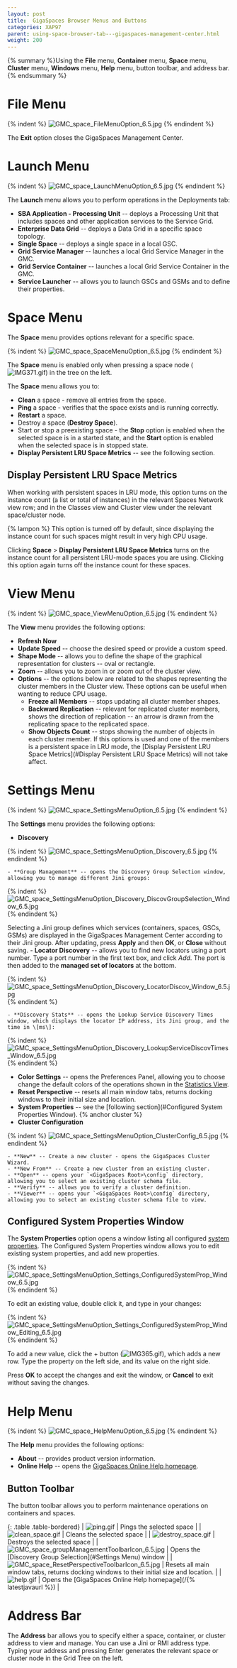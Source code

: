 ```yaml
---
layout: post
title:  GigaSpaces Browser Menus and Buttons
categories: XAP97
parent: using-space-browser-tab---gigaspaces-management-center.html
weight: 200
---
```


{% summary %}Using the **File** menu, **Container** menu, **Space** menu, **Cluster** menu, **Windows** menu, **Help** menu, button toolbar, and address bar.{% endsummary %}

# File Menu

{% indent %}
![GMC_space_FileMenuOption_6.5.jpg](/attachment_files/GMC_space_FileMenuOption_6.5.jpg)
{% endindent %}

The **Exit** option closes the GigaSpaces Management Center.

# Launch Menu

{% indent %}
![GMC_space_LaunchMenuOption_6.5.jpg](/attachment_files/GMC_space_LaunchMenuOption_6.5.jpg)
{% endindent %}

The **Launch** menu allows you to perform operations in the Deployments tab:

- **SBA Application - Processing Unit** -- deploys a Processing Unit that includes spaces and other application services to the Service Grid.
- **Enterprise Data Grid** -- deploys a Data Grid in a specific space topology.
- **Single Space** -- deploys a single space in a local GSC.
- **Grid Service Manager** -- launches a local Grid Service Manager in the GMC.
- **Grid Service Container** -- launches a local Grid Service Container in the GMC.
- **Service Launcher** -- allows you to launch GSCs and GSMs and to define their properties.

# Space Menu

The **Space** menu provides options relevant for a specific space.

{% indent %}
![GMC_space_SpaceMenuOption_6.5.jpg](/attachment_files/GMC_space_SpaceMenuOption_6.5.jpg)
{% endindent %}

The **Space** menu is enabled only when pressing a space node (![IMG371.gif](/attachment_files/IMG371.gif)) in the tree on the left.

The **Space** menu allows you to:

- **Clean** a space - remove all entries from the space.
- **Ping** a space - verifies that the space exists and is running correctly.
- **Restart** a space.
- Destroy a space (**Destroy Space**).
- Start or stop a preexisting space - the **Stop** option is enabled when the selected space is in a started state, and the **Start** option is enabled when the selected space is in stopped state.
- **Display Persistent LRU Space Metrics** -- see the following section.

## Display Persistent LRU Space Metrics

When working with persistent spaces in LRU mode, this option turns on the instance count (a list or total of instances) in the relevant Spaces Network view row; and in the Classes view and Cluster view under the relevant space/cluster node.

{% lampon %} This option is turned off by default, since displaying the instance count for such spaces might result in very high CPU usage.

Clicking **Space** > **Display Persistent LRU Space Metrics** turns on the instance count for all persistent LRU-mode spaces you are using. Clicking this option again turns off the instance count for these spaces.

# View Menu

{% indent %}
![GMC_space_ViewMenuOption_6.5.jpg](/attachment_files/GMC_space_ViewMenuOption_6.5.jpg)
{% endindent %}

The **View** menu provides the following options:

- **Refresh Now**
- **Update Speed** -- choose the desired speed or provide a custom speed.
- **Shape Mode** -- allows you to define the shape of the graphical representation for clusters -- oval or rectangle.
- **Zoom** -- allows you to zoom in or zoom out of the cluster view.
- **Options** -- the options below are related to the shapes representing the cluster members in the Cluster view. These options can be useful when wanting to reduce CPU usage.
    - **Freeze all Members** -- stops updating all cluster member shapes.
    - **Backward Replication** -- relevant for replicated cluster members, shows the direction of replication -- an arrow is drawn from the replicating space to the replicated space.
    - **Show Objects Count** -- stops showing the number of objects in each cluster member. If this options is used and one of the members is a persistent space in LRU mode, the [Display Persistent LRU Space Metrics](#Display Persistent LRU Space Metrics) will not take affect.

# Settings Menu

{% indent %}
![GMC_space_SettingsMenuOption_6.5.jpg](/attachment_files/GMC_space_SettingsMenuOption_6.5.jpg)
{% endindent %}

The **Settings** menu provides the following options:

- **Discovery**

{% indent %}
![GMC_space_SettingsMenuOption_Discovery_6.5.jpg](/attachment_files/GMC_space_SettingsMenuOption_Discovery_6.5.jpg)
{% endindent %}

    - **Group Management** -- opens the Discovery Group Selection window, allowing you to manage different Jini groups:

{% indent %}
![GMC_space_SettingsMenuOption_Discovery_DiscovGroupSelection_Window_6.5.jpg](/attachment_files/GMC_space_SettingsMenuOption_Discovery_DiscovGroupSelection_Window_6.5.jpg)
{% endindent %}

Selecting a Jini group defines which services (containers, spaces, GSCs, GSMs) are displayed in the GigaSpaces Management Center according to their Jini group. After updating, press **Apply** and then **OK**, or **Close** without saving.
    - **Locator Discovery** -- allows you to find new locators using a port number. Type a port number in the first text box, and click *Add*. The port is then added to the **managed set of locators** at the bottom.

{% indent %}
![GMC_space_SettingsMenuOption_Discovery_LocatorDiscov_Window_6.5.jpg](/attachment_files/GMC_space_SettingsMenuOption_Discovery_LocatorDiscov_Window_6.5.jpg)
{% endindent %}

    - **Discovery Stats** -- opens the Lookup Service Discovery Times window, which displays the locator IP address, its Jini group, and the time in \[ms\]:

{% indent %}
![GMC_space_SettingsMenuOption_Discovery_LookupServiceDiscovTimes_Window_6.5.jpg](/attachment_files/GMC_space_SettingsMenuOption_Discovery_LookupServiceDiscovTimes_Window_6.5.jpg)
{% endindent %}

- **Color Settings** -- opens the Preferences Panel, allowing you to choose change the default colors of the operations shown in the [Statistics View](./statistics-view---gigaspaces-browser.html).
- **Reset Perspective** -- resets all main window tabs, returns docking windows to their initial size and location.
- **System Properties** -- see the [following section](#Configured System Properties Window). {% anchor cluster %}
- **Cluster Configuration**

{% indent %}
![GMC_space_SettingsMenuOption_ClusterConfig_6.5.jpg](/attachment_files/GMC_space_SettingsMenuOption_ClusterConfig_6.5.jpg)
{% endindent %}

    - **New** -- Create a new cluster - opens the GigaSpaces Cluster Wizard.
    - **New From** -- Create a new cluster from an existing cluster.
    - **Open** -- opens your `<GigaSpaces Root>\config` directory, allowing you to select an existing cluster schema file.
    - **Verify** -- allows you to verify a cluster definition.
    - **Viewer** -- opens your `<GigaSpaces Root>\config` directory, allowing you to select an existing cluster schema file to view.

## Configured System Properties Window

The **System Properties** option opens a window listing all configured [system properties](./system-properties-list.html). The Configured System Properties window allows you to edit existing system properties, and add new properties.

{% indent %}
![GMC_space_SettingsMenuOption_Settings_ConfiguredSystemProp_Window_6.5.jpg](/attachment_files/GMC_space_SettingsMenuOption_Settings_ConfiguredSystemProp_Window_6.5.jpg)
{% endindent %}

To edit an existing value, double click it, and type in your changes:

{% indent %}
![GMC_space_SettingsMenuOption_Settings_ConfiguredSystemProp_Window_Editing_6.5.jpg](/attachment_files/GMC_space_SettingsMenuOption_Settings_ConfiguredSystemProp_Window_Editing_6.5.jpg)
{% endindent %}

To add a new value, click the + button (![IMG365.gif](/attachment_files/IMG365.gif)), which adds a new row. Type the property on the left side, and its value on the right side.

Press **OK** to accept the changes and exit the window, or **Cancel** to exit without saving the changes.

# Help Menu

{% indent %}
![GMC_space_HelpMenuOption_6.5.jpg](/attachment_files/GMC_space_HelpMenuOption_6.5.jpg)
{% endindent %}

The **Help** menu provides the following options:

- **About** -- provides product version information.
- **Online Help** -- opens the [GigaSpaces Online Help homepage](./xap{%latestjavaurl%}).

## Button Toolbar

The button toolbar allows you to perform maintenance operations on containers and spaces.

{: .table .table-bordered}
| ![ping.gif](/attachment_files/ping.gif) | Pings the selected space |
| ![clean_space.gif](/attachment_files/clean_space.gif) | Cleans the selected space |
| ![destroy_space.gif](/attachment_files/destroy_space.gif) | Destroys the selected space |
| ![GMC_space_groupManagementToolbarIcon_6.5.jpg](/attachment_files/GMC_space_groupManagementToolbarIcon_6.5.jpg) | Opens the [Discovery Group Selection](#Settings Menu) window |
| ![GMC_space_ResetPerspectiveToolbarIcon_6.5.jpg](/attachment_files/GMC_space_ResetPerspectiveToolbarIcon_6.5.jpg) | Resets all main window tabs, returns docking windows to their initial size and location. |
| ![help.gif](/attachment_files/help.gif) | Opens the [GigaSpaces Online Help homepage](/{% latestjavaurl %}) |

# Address Bar

The **Address** bar allows you to specify either a space, container, or cluster address to view and manage. You can use a Jini or RMI address type. Typing your address and pressing Enter generates the relevant space or cluster node in the Grid Tree on the left.
